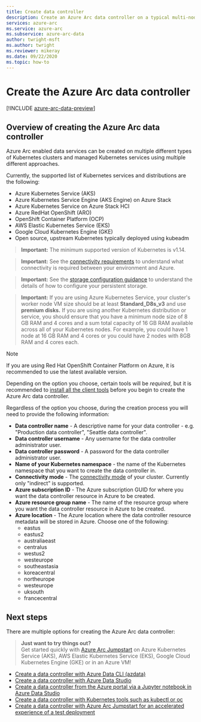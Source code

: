 ```yaml
---
title: Create data controller
description: Create an Azure Arc data controller on a typical multi-node Kubernetes cluster which you already have deployed.
services: azure-arc
ms.service: azure-arc
ms.subservice: azure-arc-data
author: twright-msft
ms.author: twright
ms.reviewer: mikeray
ms.date: 09/22/2020
ms.topic: how-to
---
```


# Create the Azure Arc data controller

[!INCLUDE [azure-arc-data-preview](../../../includes/azure-arc-data-preview.md)]

## Overview of creating the Azure Arc data controller

Azure Arc enabled data services can be created on multiple different types of Kubernetes clusters and managed Kubernetes services using multiple different approaches.

Currently, the supported list of Kubernetes services and distributions are the following:

- Azure Kubernetes Service (AKS)
- Azure Kubernetes Service Engine (AKS Engine) on Azure Stack
- Azure Kubernetes Service on Azure Stack HCI
- Azure RedHat OpenShift (ARO)
- OpenShift Container Platform (OCP)
- AWS Elastic Kubernetes Service (EKS)
- Google Cloud Kubernetes Engine (GKE)
- Open source, upstream Kubernetes typically deployed using kubeadm

> **Important:** The minimum supported version of Kubernetes is v1.14.

> **Important:** See the [connectivity requirements](./connectivity.md) to understand what connectivity is required between your environment and Azure.

> **Important:** See the [storage configuration guidance](./storage-configuration.md) to understand the details of how to configure your persistent storage.

> **Important:** If you are using Azure Kubernetes Service, your cluster's worker node VM size should be at least **Standard_D8s_v3** and use **premium disks.**   If you are using another Kubernetes distribution or service, you should ensure that you have a minimum node size of 8 GB RAM and 4 cores and a sum total capacity of 16 GB RAM available across all of your Kubernetes nodes.  For example, you could have 1 node at 16 GB RAM and 4 cores or you could have 2 nodes with 8GB RAM and 4 cores each.

> [!NOTE]
> If you are using Red Hat OpenShift Container Platform on Azure, it is recommended to use the latest available version.

Depending on the option you choose, certain tools will be _required_, but it is recommended to [install all the client tools](./install-client-tools.md) before you begin to create the Azure Arc data controller.

Regardless of the option you choose, during the creation process you will need to provide the following information:

- **Data controller name** - A descriptive name for your data controller - e.g. "Production data controller", "Seattle data controller".
- **Data controller username** - Any username for the data controller administrator user.
- **Data controller password** - A password for the data controller administrator user.
- **Name of your Kubernetes namespace** - the name of the Kubernetes namespace that you want to create the data controller in.
- **Connectivity mode** - The [connectivity mode](./connectivity.md) of your cluster. Currently only "indirect" is supported.
- **Azure subscription ID** - The Azure subscription GUID for where you want the data controller resource in Azure to be created.
- **Azure resource group name** - The name of the resource group where you want the data controller resource in Azure to be created.
- **Azure location** - The Azure location where the data controller resource metadata will be stored in Azure. Choose one of the following: 
  - eastus
  - eastus2
  - australiaeast
  - centralus
  - westus2
  - westeurope
  - southeastasia
  - koreacentral
  - northeurope
  - westeurope
  - uksouth
  - francecentral

## Next steps

There are multiple options for creating the Azure Arc data controller:

> **Just want to try things out?**  
> Get started quickly with [Azure Arc Jumpstart](https://github.com/microsoft/azure_arc#azure-arc-enabled-data-services) on Azure Kubernetes Service (AKS), AWS Elastic Kubernetes Service (EKS), Google Cloud Kubernetes Engine (GKE) or in an Azure VM!
> 
- [Create a data controller with Azure Data CLI (azdata)](create-data-controller-using-azdata.md)
- [Create a data controller with Azure Data Studio](create-data-controller-azure-data-studio.md)
- [Create a data controller from the Azure portal via a Jupyter notebook in Azure Data Studio](create-data-controller-resource-in-azure-portal.md)
- [Create a data controller with Kubernetes tools such as kubectl or oc](create-data-controller-using-k8s-native-tools.md)
- [Create a data controller with Azure Arc Jumpstart for an accelerated experience of a test deployment](https://github.com/microsoft/azure_arc#azure-arc-enabled-data-services)
